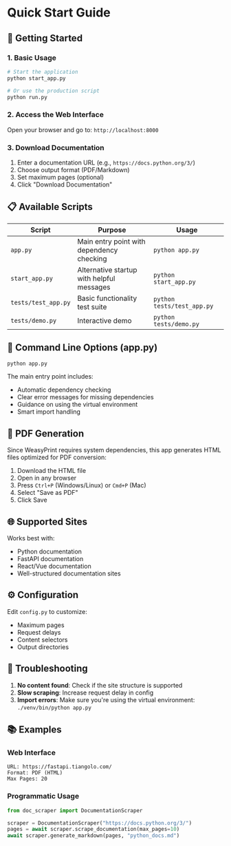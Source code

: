 # Quick Start Guide

## 🚀 Getting Started

### 1. Basic Usage
```bash
# Start the application
python start_app.py

# Or use the production script
python run.py
```

### 2. Access the Web Interface
Open your browser and go to: `http://localhost:8000`

### 3. Download Documentation
1. Enter a documentation URL (e.g., `https://docs.python.org/3/`)
2. Choose output format (PDF/Markdown)
3. Set maximum pages (optional)
4. Click "Download Documentation"

## 📋 Available Scripts

| Script | Purpose | Usage |
|--------|---------|-------|
| `app.py` | Main entry point with dependency checking | `python app.py` |
| `start_app.py` | Alternative startup with helpful messages | `python start_app.py` |
| `tests/test_app.py` | Basic functionality test suite | `python tests/test_app.py` |
| `tests/demo.py` | Interactive demo | `python tests/demo.py` |

## 🔧 Command Line Options (app.py)

```bash
python app.py
```

The main entry point includes:
- Automatic dependency checking
- Clear error messages for missing dependencies
- Guidance on using the virtual environment
- Smart import handling

## 📄 PDF Generation

Since WeasyPrint requires system dependencies, this app generates HTML files optimized for PDF conversion:

1. Download the HTML file
2. Open in any browser
3. Press `Ctrl+P` (Windows/Linux) or `Cmd+P` (Mac)
4. Select "Save as PDF"
5. Click Save

## 🌐 Supported Sites

Works best with:
- Python documentation
- FastAPI documentation  
- React/Vue documentation
- Well-structured documentation sites

## ⚙️ Configuration

Edit `config.py` to customize:
- Maximum pages
- Request delays
- Content selectors
- Output directories

## 🐛 Troubleshooting

1. **No content found**: Check if the site structure is supported
2. **Slow scraping**: Increase request delay in config
3. **Import errors**: Make sure you're using the virtual environment: `./venv/bin/python app.py`

## 📚 Examples

### Web Interface
```
URL: https://fastapi.tiangolo.com/
Format: PDF (HTML)
Max Pages: 20
```

### Programmatic Usage
```python
from doc_scraper import DocumentationScraper

scraper = DocumentationScraper("https://docs.python.org/3/")
pages = await scraper.scrape_documentation(max_pages=10)
await scraper.generate_markdown(pages, "python_docs.md")
```